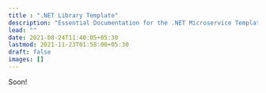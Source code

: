 ```yaml
---
title : ".NET Library Template"
description: "Essential Documentation for the .NET Microservice Template."
lead: ""
date: 2021-08-24T11:40:05+05:30
lastmod: 2021-11-23T01:58:00+05:30
draft: false
images: []
---
```

Soon!
